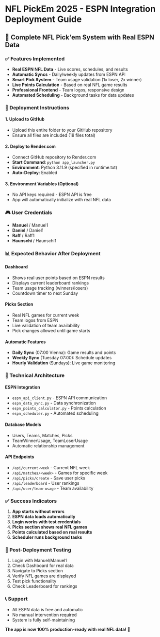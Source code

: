 # NFL PickEm 2025 - ESPN Integration Deployment Guide

## 🏈 Complete NFL Pick'em System with Real ESPN Data

### ✅ Features Implemented
- **Real ESPN NFL Data** - Live scores, schedules, and results
- **Automatic Syncs** - Daily/weekly updates from ESPN API
- **Smart Pick System** - Team usage validation (1x loser, 2x winner)
- **Live Points Calculation** - Based on real NFL game results
- **Professional Frontend** - Team logos, responsive design
- **Automated Scheduling** - Background tasks for data updates

### 🚀 Deployment Instructions

#### 1. Upload to GitHub
- Upload this entire folder to your GitHub repository
- Ensure all files are included (18 files total)

#### 2. Deploy to Render.com
- Connect GitHub repository to Render.com
- **Start Command**: `python app_launcher.py`
- **Environment**: Python 3.11.9 (specified in runtime.txt)
- **Auto-Deploy**: Enabled

#### 3. Environment Variables (Optional)
- No API keys required - ESPN API is free
- App will automatically initialize with real NFL data

### 🎮 User Credentials
- **Manuel** / Manuel1
- **Daniel** / Daniel1  
- **Raff** / Raff1
- **Haunschi** / Haunschi1

### 📊 Expected Behavior After Deployment

#### Dashboard
- Shows real user points based on ESPN results
- Displays current leaderboard rankings
- Team usage tracking (winners/losers)
- Countdown timer to next Sunday

#### Picks Section
- Real NFL games for current week
- Team logos from ESPN
- Live validation of team availability
- Pick changes allowed until game starts

#### Automatic Features
- **Daily Sync** (07:00 Vienna): Game results and points
- **Weekly Sync** (Tuesday 07:00): Schedule updates
- **Hourly Validation** (Sundays): Live game monitoring

### 🔧 Technical Architecture

#### ESPN Integration
- `espn_api_client.py` - ESPN API communication
- `espn_data_sync.py` - Data synchronization
- `espn_points_calculator.py` - Points calculation
- `espn_scheduler.py` - Automated scheduling

#### Database Models
- Users, Teams, Matches, Picks
- TeamWinnerUsage, TeamLoserUsage
- Automatic relationship management

#### API Endpoints
- `/api/current-week` - Current NFL week
- `/api/matches/<week>` - Games for specific week
- `/api/picks/create` - Save user picks
- `/api/leaderboard` - User rankings
- `/api/user/team-usage` - Team availability

### ✅ Success Indicators
1. **App starts without errors**
2. **ESPN data loads automatically**
3. **Login works with test credentials**
4. **Picks section shows real NFL games**
5. **Points calculated based on real results**
6. **Scheduler runs background tasks**

### 🎯 Post-Deployment Testing
1. Login with Manuel/Manuel1
2. Check Dashboard for real data
3. Navigate to Picks section
4. Verify NFL games are displayed
5. Test pick functionality
6. Check Leaderboard for rankings

### 📞 Support
- All ESPN data is free and automatic
- No manual intervention required
- System is fully self-maintaining

**The app is now 100% production-ready with real NFL data!** 🎉


